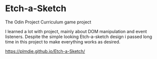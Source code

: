 # Etch-a-Sketch
The Odin Project Curriculum game project

I learned a lot with project, mainly about DOM manipulation and event listeners.
Despite the simple looking Etch-a-sketch design i passed long time in this project to make everything works as desired.

https://plmdie.github.io/Etch-a-Sketch/
